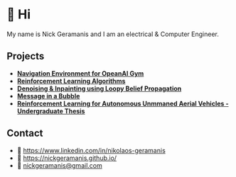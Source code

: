 # :wave: Hi

My name is Nick Geramanis and I am an electrical & Computer Engineer.

## Projects

- [**Navigation Environment for OpeanAI Gym**](https://nickgeramanis.github.io/gym-navigation)
- [**Reinforcement Learning Algorithms**](https://nickgeramanis.github.io/rl-algorithms)
- [**Denoising & Inpainting using Loopy Belief Propagation**](https://nickgeramanis.github.io/denoising-inpainting-lbp)
- [**Message in a Bubble**](https://nickgeramanis.github.io/message-in-a-bubble)
- [**Reinforcement Learning for Autonomous Unmmaned Aerial Vehicles - Undergraduate Thesis**](https://nickgeramanis.github.io/undergrad-thesis-rl-uav/)

## Contact
- :link: https://www.linkedin.com/in/nikolaos-geramanis
- :link: https://nickgeramanis.github.io/
- :email: nickgeramanis@gmail.com
